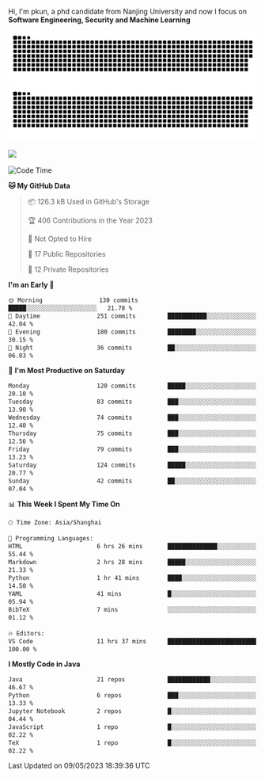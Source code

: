 Hi, I'm pkun, a phd candidate from Nanjing University and now I focus on **Software Engineering, Security and Machine Learning**

![GitHub Snake Light](https://github.com/pppppkun/pppppkun/blob/output/github-snake.svg#gh-light-mode-only)
![GitHub Snake dark](https://github.com/pppppkun/pppppkun/blob/output/github-snake-dark.svg#gh-dark-mode-only)

![](https://komarev.com/ghpvc/?username=pppppkun)
<!--START_SECTION:waka-->
![Code Time](http://img.shields.io/badge/Code%20Time-1%2C744%20hrs%2035%20mins-blue)

**🐱 My GitHub Data** 

> 📦 126.3 kB Used in GitHub's Storage 
 > 
> 🏆 406 Contributions in the Year 2023
 > 
> 🚫 Not Opted to Hire
 > 
> 📜 17 Public Repositories 
 > 
> 🔑 12 Private Repositories 
 > 
**I'm an Early 🐤** 

```text
🌞 Morning                130 commits         █████░░░░░░░░░░░░░░░░░░░░   21.78 % 
🌆 Daytime                251 commits         ███████████░░░░░░░░░░░░░░   42.04 % 
🌃 Evening                180 commits         ████████░░░░░░░░░░░░░░░░░   30.15 % 
🌙 Night                  36 commits          ██░░░░░░░░░░░░░░░░░░░░░░░   06.03 % 
```
📅 **I'm Most Productive on Saturday** 

```text
Monday                   120 commits         █████░░░░░░░░░░░░░░░░░░░░   20.10 % 
Tuesday                  83 commits          ███░░░░░░░░░░░░░░░░░░░░░░   13.90 % 
Wednesday                74 commits          ███░░░░░░░░░░░░░░░░░░░░░░   12.40 % 
Thursday                 75 commits          ███░░░░░░░░░░░░░░░░░░░░░░   12.56 % 
Friday                   79 commits          ███░░░░░░░░░░░░░░░░░░░░░░   13.23 % 
Saturday                 124 commits         █████░░░░░░░░░░░░░░░░░░░░   20.77 % 
Sunday                   42 commits          ██░░░░░░░░░░░░░░░░░░░░░░░   07.04 % 
```


📊 **This Week I Spent My Time On** 

```text
🕑︎ Time Zone: Asia/Shanghai

💬 Programming Languages: 
HTML                     6 hrs 26 mins       ██████████████░░░░░░░░░░░   55.44 % 
Markdown                 2 hrs 28 mins       █████░░░░░░░░░░░░░░░░░░░░   21.33 % 
Python                   1 hr 41 mins        ████░░░░░░░░░░░░░░░░░░░░░   14.50 % 
YAML                     41 mins             █░░░░░░░░░░░░░░░░░░░░░░░░   05.94 % 
BibTeX                   7 mins              ░░░░░░░░░░░░░░░░░░░░░░░░░   01.12 % 

🔥 Editors: 
VS Code                  11 hrs 37 mins      █████████████████████████   100.00 % 
```

**I Mostly Code in Java** 

```text
Java                     21 repos            ████████████░░░░░░░░░░░░░   46.67 % 
Python                   6 repos             ███░░░░░░░░░░░░░░░░░░░░░░   13.33 % 
Jupyter Notebook         2 repos             █░░░░░░░░░░░░░░░░░░░░░░░░   04.44 % 
JavaScript               1 repo              █░░░░░░░░░░░░░░░░░░░░░░░░   02.22 % 
TeX                      1 repo              █░░░░░░░░░░░░░░░░░░░░░░░░   02.22 % 
```




 Last Updated on 09/05/2023 18:39:36 UTC
<!--END_SECTION:waka-->
